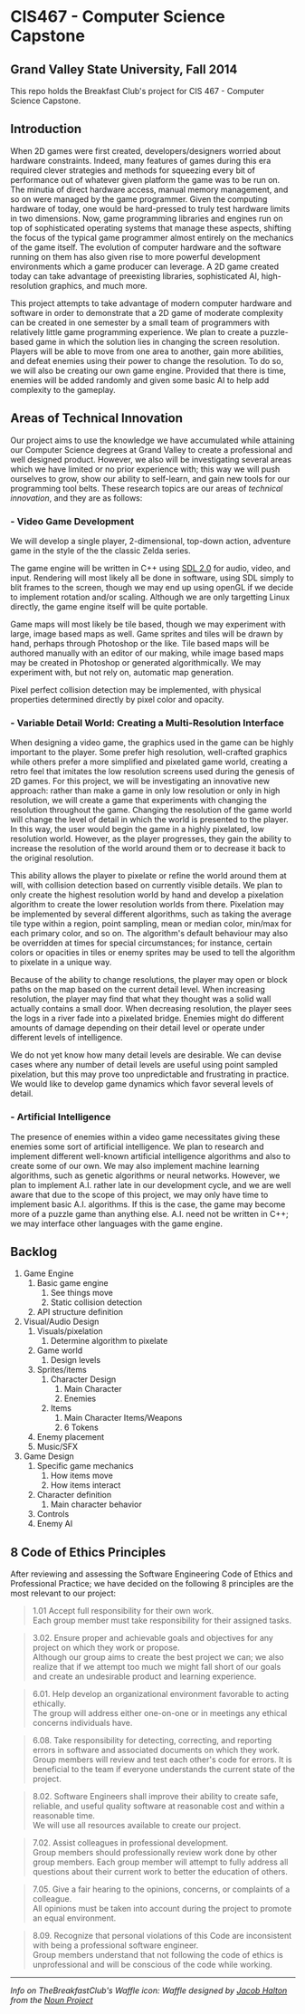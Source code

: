CIS467 - Computer Science Capstone
==================================
Grand Valley State University, Fall 2014
----------------------------------------

This repo holds the Breakfast Club's project for CIS 467 - Computer Science Capstone.

Introduction
------------

When 2D games were first created, developers/designers worried about hardware constraints. Indeed, many features of games during this era required clever strategies and methods for squeezing every bit of performance out of whatever given platform the game was to be run on. The minutia of direct hardware access, manual memory management, and so on were managed by the game programmer. Given the computing hardware of today, one would be hard-pressed to truly test hardware limits in two dimensions. Now, game programming libraries and engines run on top of sophisticated operating systems that manage these aspects, shifting the focus of the typical game programmer almost entirely on the mechanics of the game itself. The evolution of computer hardware and the software running on them has also given rise to more powerful development environments which a game producer can leverage. A 2D game created today can take advantage of preexisting libraries, sophisticated AI, high-resolution graphics, and much more.

This project attempts to take advantage of modern computer hardware and software in order to demonstrate that a 2D game of moderate complexity can be created in one semester by a small team of programmers with relatively little game programming experience. We plan to create a puzzle-based game in which the solution lies in changing the screen resolution. Players will be able to move from one area to another, gain more abilities, and defeat enemies using their power to change the resolution. To do so, we will also be creating our own game engine. Provided that there is time, enemies will be added randomly and given some basic AI to help add complexity to the gameplay.

Areas of Technical Innovation
-----------------------------
Our project aims to use the knowledge we have accumulated while attaining our Computer Science degrees at Grand Valley to create a professional and well designed product.  However, we also will be investigating several areas which we have limited or no prior experience with; this way we will push ourselves to grow, show our ability to self-learn, and gain new tools for our programming tool belts.  These research topics are our areas of *technical innovation*, and they are as follows:

### - Video Game Development

We will develop a single player, 2-dimensional, top-down action, adventure game in the style of the the classic Zelda series. 

The game engine will be written in C++ using <a href=http://www.libsdl.org>SDL 2.0</a> for audio, video, and input. Rendering will most likely all be done in software, using SDL simply to blit frames to the screen, though we may end up using openGL if we decide to implement rotation and/or scaling. Although we are only targetting Linux directly, the game engine itself will be quite portable.

Game maps will most likely be tile based, though we may experiment with large, image based maps as well. Game sprites and tiles will be drawn by hand, perhaps through Photoshop or the like. Tile based maps will be authored manually with an editor of our making, while image based maps may be created in Photoshop or generated algorithmically. We may experiment with, but not rely on, automatic map generation.

Pixel perfect collision detection may be implemented, with physical properties determined directly by pixel color and opacity.

### - Variable Detail World: Creating a Multi-Resolution Interface

When designing a video game, the graphics used in the game can be highly important to the player.  Some prefer high resolution, well-crafted graphics while others prefer a more simplified and pixelated game world, creating a retro feel that imitates the low resolution screens used during the genesis of 2D games.  For this project, we will be investigating an innovative new approach: rather than make a game in only low resolution or only in high resolution, we will create a game that experiments with changing the resolution throughout the game. Changing the resolution of the game world will change the level of detail in which the world is presented to the player.  In this way, the user would begin the game in a highly pixelated, low resolution world. However, as the player progresses, they gain the ability to increase the resolution of the world around them or to decrease it back to the original resolution.

This ability allows the player to pixelate or refine the world around them at will, with collision detection based on currently visible details. We plan to only create the highest resolution world by hand and develop a pixelation algorithm to create the lower resolution worlds from there. Pixelation may be implemented by several different algorithms, such as taking the average tile type within a region, point sampling, mean or median color, min/max for each primary color, and so on. The algorithm's default behaviour may also be overridden at times for special circumstances; for instance, certain colors or opacities in tiles or enemy sprites may be used to tell the algorithm to pixelate in a unique way.

Because of the ability to change resolutions, the player may open or block paths on the map based on the current detail level. When increasing resolution, the player may find that what they thought was a solid wall actually contains a small door.  When decreasing resolution, the player sees the logs in a river fade into a pixelated bridge. Enemies might do different amounts of damage depending on their detail level or operate under different levels of intelligence.

We do not yet know how many detail levels are desirable. We can devise cases where any number of detail levels are useful using point sampled pixelation, but this may prove too unpredictable and frustrating in practice. We would like to develop game dynamics which favor several levels of detail.


### - Artificial Intelligence

The presence of enemies within a video game necessitates giving these enemies some sort of artificial intelligence.  We plan to research and implement different well-known artificial intelligence algorithms and also to create some of our own.  We may also implement machine learning algorithms, such as genetic algorithms or neural networks.  However, we plan to implement A.I. rather late in our development cycle, and we are well aware that due to the scope of this project, we may only have time to implement basic A.I. algorithms.  If this is the case, the game may become more of a puzzle game than anything else. A.I. need not be written in C++; we may interface other languages with the game engine.

Backlog
-----------------------------
1. Game Engine
	1. Basic game engine
		1. See things move
		2. Static collision detection
	2. API structure definition
2. Visual/Audio Design
	1. Visuals/pixelation
		1. Determine algorithm to pixelate
	2. Game world
		1. Design levels
	3. Sprites/items
		1. Character Design
			1. Main Character
			2. Enemies
		2. Items
			1. Main Character Items/Weapons
			2. 6 Tokens
	4. Enemy placement
	5. Music/SFX
3. Game Design
	1. Specific game mechanics 
		1. How items move
		2. How items interact
	2. Character definition
		1. Main character behavior
	3. Controls
	4. Enemy AI

8 Code of Ethics Principles
-----------------------------
After reviewing and assessing  the Software Engineering Code of Ethics and Professional Practice; we have decided on the following 8 principles are the most relevant to our project:

> 1.01 Accept full responsibility for their own work.   
	Each group member must take responsibility for their assigned tasks.

> 3.02. Ensure proper and achievable goals and objectives for any project on which they work or propose.   
	Although our group aims to create the best project we can; we also realize that if we attempt too much we might fall short of our goals and create an undesirable product and learning experience.

> 6.01. Help develop an organizational environment favorable to acting ethically.   
	The group will address either one-on-one or in meetings any ethical concerns individuals have.

> 6.08. Take responsibility for detecting, correcting, and reporting errors in software and associated documents on which they work.   
	Group members will review and test each other's code for errors. It is beneficial to the team if everyone understands the current state of the project.

> 8.02. Software Engineers shall improve their ability to create safe, reliable, and useful quality software at reasonable cost and within a reasonable time.    
	We will use all resources available to create our project.

> 7.02. Assist colleagues in professional development.    
	Group members should professionally review work done by other group members. Each group member will attempt to fully address all questions about their current work to better the education of others.

> 7.05. Give a fair hearing to the opinions, concerns, or complaints of a colleague.     
	All opinions must be taken into account during the project to promote an equal environment.

> 8.09. Recognize that personal violations of this Code are inconsistent with being a professional software engineer.    
	Group members understand that not following the code of ethics is unprofessional and will be conscious of the code while working.



-----------------------------
_Info on TheBreakfastClub's Waffle icon:_
<i>Waffle designed by <a href="http://www.thenounproject.com/jacob">Jacob Halton</a> from the <a href="http://www.thenounproject.com">Noun Project</a></i>
